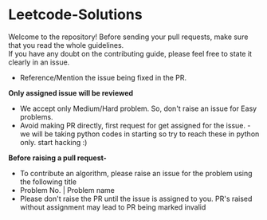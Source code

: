 # Leetcode-Solutions<br />
Welcome to the repository! Before sending your pull requests, make sure that you read the whole guidelines.<br /> If you have any doubt on the contributing guide, please feel free to state it clearly in an issue.<br />
- Reference/Mention the issue being fixed in the PR.<br />

**Only assigned issue will be reviewed**
- We accept only Medium/Hard problem. So, don't raise an issue for Easy problems.
- Avoid making PR directly, first request for get assigned for the issue.
-we will be taking python codes in starting so try to reach these in python only. start hacking :)

**Before raising a pull request-**
- To contribute an algorithm, please raise an issue for the problem using the following title
- Problem No. | Problem name
- Please don't raise the PR until the issue is assigned to you. PR's raised without assignment may lead to PR being marked invalid
